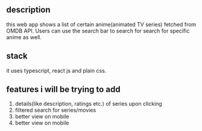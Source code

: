 ## description
this web app shows a list of certain anime(animated TV series) fetched from OMDB API. Users can use the search bar to search for search for specific anime as well.

## stack
it uses typescript, react js and plain css.

## features i will be trying to add
1. details(like description, ratings etc.) of series upon clicking
1. filtered search for series/movies
1. better view on mobile
1. better view on mobile
